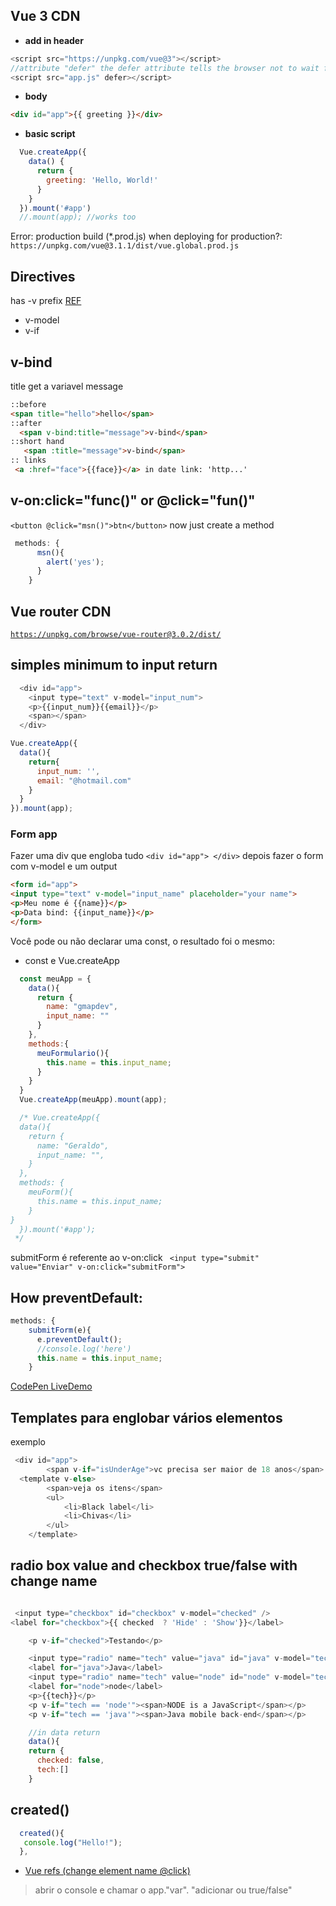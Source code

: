 ## Vue 3 CDN

- **add in header**
```js
<script src="https://unpkg.com/vue@3"></script>  
//attribute "defer" the defer attribute tells the browser not to wait for the script
<script src="app.js" defer></script>
```

- **body**

```html
<div id="app">{{ greeting }}</div>

```

- **basic script**

```js
  Vue.createApp({
    data() {
      return {
        greeting: 'Hello, World!'
      }
    }
  }).mount('#app')
  //.mount(app); //works too
```

Error: production build (*.prod.js) when deploying for production?: `https://unpkg.com/vue@3.1.1/dist/vue.global.prod.js`

## Directives 
has -v prefix [REF](https://vuejs.org/guide/essentials/template-syntax.html#directives)
- v-model
- v-if

## v-bind
title get a variavel message
```html
::before
<span title="hello">hello</span>
::after
  <span v-bind:title="message">v-bind</span>
::short hand
   <span :title="message">v-bind</span>
:: links
 <a :href="face">{{face}}</a> in date link: 'http...'
```
## v-on:click="func()" or @click="fun()"
`<button @click="msn()">btn</button>` now just create a method

```js
 methods: {
      msn(){
        alert('yes');
      }
    }
```

## Vue router CDN
[`https://unpkg.com/browse/vue-router@3.0.2/dist/`](https://unpkg.com/browse/vue-router@3.0.2/dist/)


## simples minimum to input return
```js
  <div id="app">
    <input type="text" v-model="input_num">
    <p>{{input_num}}{{email}}</p>
    <span></span>
  </div>

Vue.createApp({
  data(){
    return{
      input_num: '',
      email: "@hotmail.com"
    }
  }
}).mount(app);

```

### Form app

Fazer uma div que engloba tudo `<div id="app"> </div>` 
depois fazer o form com v-model e um output
```html
<form id="app">
<input type="text" v-model="input_name" placeholder="your name">
<p>Meu nome é {{name}}</p>
<p>Data bind: {{input_name}}</p>
</form>
```

Você pode ou não declarar uma const, o resultado foi o mesmo:

- const e Vue.createApp

```js
  const meuApp = {
    data(){
      return {
        name: "gmapdev",
        input_name: ""
      }
    },
    methods:{
      meuFormulario(){
        this.name = this.input_name;
      }
    }
  }
  Vue.createApp(meuApp).mount(app);

  /* Vue.createApp({
  data(){
    return {
      name: "Geraldo",
      input_name: "",
    }
  },
  methods: {
    meuForm(){
      this.name = this.input_name;     
    }
}
  }).mount('#app');
 */

```

submitForm é referente ao v-on:click
` <input type="submit" value="Enviar" v-on:click="submitForm">`  

## How preventDefault:
```js
methods: {
    submitForm(e){
      e.preventDefault();
      //console.log('here')
      this.name = this.input_name;
    }
```
[CodePen LiveDemo](https://codepen.io/geraldopcf/pen/ExEMjob)

## Templates para englobar vários elementos
exemplo
```js
 <div id="app">
        <span v-if="isUnderAge">vc precisa ser maior de 18 anos</span>
  <template v-else>
        <span>veja os itens</span>
        <ul>
            <li>Black label</li>
            <li>Chivas</li>
        </ul>
    </template>

```
## radio box value and checkbox true/false with change name

```js

 <input type="checkbox" id="checkbox" v-model="checked" />
<label for="checkbox">{{ checked  ? 'Hide' : 'Show'}}</label>

    <p v-if="checked">Testando</p>

    <input type="radio" name="tech" value="java" id="java" v-model="tech">
    <label for="java">Java</label>
    <input type="radio" name="tech" value="node" id="node" v-model="tech">
    <label for="node">node</label>
    <p>{{tech}}</p>
    <p v-if="tech == 'node'"><span>NODE is a JavaScript</span></p>
    <p v-if="tech == 'java'"><span>Java mobile back-end</span></p>

    //in data return
    data(){
    return {
      checked: false,
      tech:[]
    }

```

## created()

```js
  created(){
   console.log("Hello!");
  },
```

- [Vue refs (change element name @click)](https://www.nicesnippets.com/blog/vue-js-get-element-by-id-example)

> abrir o console e chamar o app."var". "adicionar ou true/false"